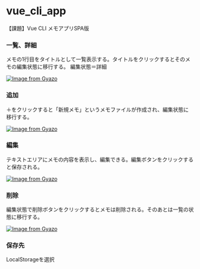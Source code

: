# vue_cli_app
【課題】Vue CLI メモアプリSPA版

### 一覧、詳細
メモの1行目をタイトルとして一覧表示する。タイトルをクリックするとそのメモの編集状態に移行する。
編集状態＝詳細

[![Image from Gyazo](https://i.gyazo.com/2fe5afa091a5615762dc851cfced3a6c.gif)](https://gyazo.com/2fe5afa091a5615762dc851cfced3a6c)

### 追加
＋をクリックすると「新規メモ」というメモファイルが作成され、編集状態に移行する。

[![Image from Gyazo](https://i.gyazo.com/4db54fce8a0a634171541e4669cabd68.gif)](https://gyazo.com/4db54fce8a0a634171541e4669cabd68)

### 編集
テキストエリアにメモの内容を表示し、編集できる。編集ボタンをクリックすると保存される。

[![Image from Gyazo](https://i.gyazo.com/3682836d85610cacf76a330bbc8ac488.gif)](https://gyazo.com/3682836d85610cacf76a330bbc8ac488)

### 削除
編集状態で削除ボタンをクリックするとメモは削除される。そのあとは一覧の状態に移行する。

[![Image from Gyazo](https://i.gyazo.com/a6b074f85ef75e5e08bdeb6bbe3d9d96.gif)](https://gyazo.com/a6b074f85ef75e5e08bdeb6bbe3d9d96)

### 保存先
LocalStorageを選択
